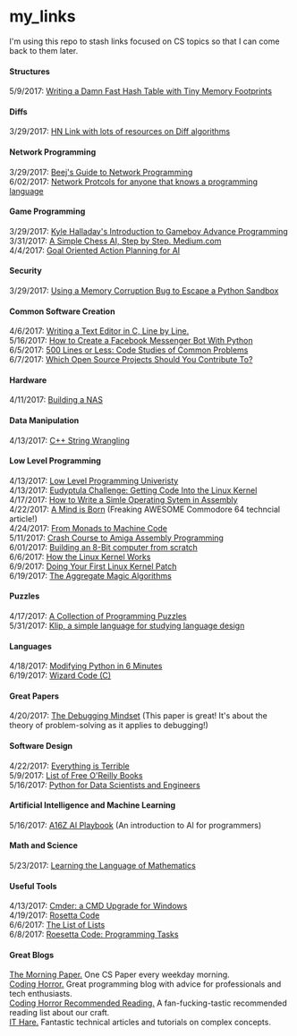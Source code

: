 # my_links
I'm using this repo to stash links focused on CS topics so that I can come back to them later.

#### Structures
5/9/2017: [Writing a Damn Fast Hash Table with Tiny Memory Footprints](http://www.idryman.org/blog/2017/05/03/writing-a-damn-fast-hash-table-with-tiny-memory-footprints/)  

#### Diffs
3/29/2017: [HN Link with lots of resources on Diff algorithms](https://news.ycombinator.com/item?id=13983085)

#### Network Programming
3/29/2017: [Beej's Guide to Network Programming](http://beej.us/guide/bgnet/)  
6/02/2017: [Network Protcols for anyone that knows a programming language](https://www.destroyallsoftware.com/compendium/network-protocols/97d3ba4c24d21147)  

#### Game Programming
3/29/2017: [Kyle Halladay's Introduction to Gameboy Advance Programming](http://kylehalladay.com/blog/tutorial/2017/03/28/GBA-By-Example-1.html)  
3/31/2017: [A Simple Chess AI, Step by Step. Medium.com](https://medium.com/@lhartikk/simple-chess-ai-step-by-step-1d55a9266977)  
4/4/2017: [Goal Oriented Action Planning for AI](https://gamedevelopment.tutsplus.com/tutorials/goal-oriented-action-planning-for-a-smarter-ai--cms-20793)  

#### Security
3/29/2017: [Using a Memory Corruption Bug to Escape a Python Sandbox](https://medium.com/@gabecpike/python-sandbox-escape-via-a-memory-corruption-bug-19dde4d5fea5)

#### Common Software Creation
4/6/2017: [Writing a Text Editor in C, Line by Line.](http://viewsourcecode.org/snaptoken/kilo/)  
5/16/2017: [How to Create a Facebook Messenger Bot With Python](http://blog.apcelent.com/create-a-facebook-messenger-bot-with-python-flask.html)  
6/5/2017: [500 Lines or Less: Code Studies of Common Problems](https://github.com/aosabook/500lines)  
6/7/2017: [Which Open Source Projects Should You Contribute To?](https://www.koszek.com/blog/2017/05/31/which-open-source-projects-should-you-contribute-to/)  

#### Hardware
4/11/2017: [Building a NAS](http://jro.io/nas/)  

#### Data Manipulation
4/13/2017: [C++ String Wrangling](http://www.partow.net/programming/strtk/index.html#tutorial)  

#### Low Level Programming
4/13/2017: [Low Level Programming Univeristy](https://github.com/gurugio/lowlevelprogramming-university)  
4/13/2017: [Eudyptula Challenge: Getting Code Into the Linux Kernel](http://eudyptula-challenge.org/)  
4/17/2017: [How to Write a Simle Operating Sytem in Assembly](http://mikeos.sourceforge.net/write-your-own-os.html)  
4/22/2017: [A Mind is Born](https://linusakesson.net/scene/a-mind-is-born/) (Freaking AWESOME Commodore 64 techncial article!)  
4/24/2017: [From Monads to Machine Code](http://www.stephendiehl.com/posts/monads_machine_code.html)  
5/11/2017: [Crash Course to Amiga Assembly Programming](https://www.reaktor.com/blog/crash-course-to-amiga-assembly-programming/)  
6/01/2017: [Building an 8-Bit computer from scratch](https://eater.net/)  
6/6/2017: [How the Linux Kernel Works](https://0xax.gitbooks.io/linux-insides/content/)  
6/9/2017: [Doing Your First Linux Kernel Patch](https://kernelnewbies.org/FirstKernelPatch)  
6/19/2017: [The Aggregate Magic Algorithms](http://aggregate.org/MAGIC/)  

#### Puzzles
4/17/2017: [A Collection of Programming Puzzles](https://link.aqweeb.com/2pplo3w)  
5/31/2017: [Klip, a simple language for studying language design](https://github.com/datcodingguy/klip)  

#### Languages
4/18/2017: [Modifying Python in 6 Minutes](https://hackernoon.com/modifying-the-python-language-in-7-minutes-b94b0a99ce14)  
6/19/2017: [Wizard Code (C)](http://vendu.twodots.nl/wizardcode.html)  

#### Great Papers
4/20/2017: [The Debugging Mindset](http://queue.acm.org/detail.cfm?id=3068754) (This paper is great! It's about the theory of problem-solving as it applies to debugging!)  

#### Software Design
4/22/2017: [Everything is Terrible](http://ferd.ca/tout-est-terrible.html)  
5/9/2017: [List of Free O'Reilly Books](http://www.oreilly.com/free/reports.html)  
5/16/2017: [Python for Data Scientists and Engineers](http://pythonforengineers.com/python-for-scientists-and-engineers/)  

#### Artificial Intelligence and Machine Learning
5/16/2017: [A16Z AI Playbook](http://aiplaybook.a16z.com/) (An introduction to AI for programmers)  

#### Math and Science
5/23/2017: [Learning the Language of Mathematics](https://wac.colostate.edu/llad/v4n1/jamison.pdf)  

#### Useful Tools
4/13/2017: [Cmder: a CMD Upgrade for Windows](http://cmder.net/)  
4/19/2017: [Rosetta Code](http://rosettacode.org/wiki/Rosetta_Code)  
6/6/2017: [The List of Lists](https://github.com/jnv/lists)  
6/8/2017: [Roesetta Code: Programming Tasks](http://rosettacode.org/wiki/Category:Programming_Tasks)  

#### Great Blogs
[The Morning Paper.](https://blog.acolyer.org/) One CS Paper every weekday morning.  
[Coding Horror.](https://blog.codinghorror.com/) Great programming blog with advice for professionals and tech enthusiasts.  
[Coding Horror Recommended Reading.](https://blog.codinghorror.com/recommended-reading-for-developers/) A fan-fucking-tastic recommended reading list about our craft.  
[IT Hare.](http://ithare.com/) Fantastic technical articles and tutorials on complex concepts.  
